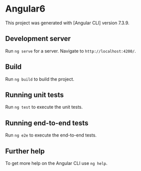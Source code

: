 # Angular6

This project was generated with [Angular CLI] version 7.3.9.

## Development server

Run `ng serve` for a  server. Navigate to `http://localhost:4200/`. 

## Build

Run `ng build` to build the project. 

## Running unit tests

Run `ng test` to execute the unit tests.

## Running end-to-end tests

Run `ng e2e` to execute the end-to-end tests.

## Further help

To get more help on the Angular CLI use `ng help`.
